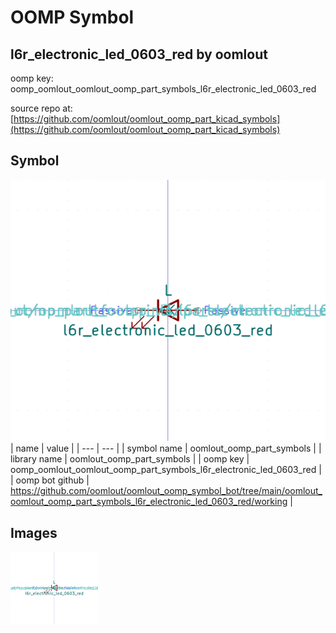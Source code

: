 # OOMP Symbol  
## l6r_electronic_led_0603_red  by oomlout  
  
oomp key: oomp_oomlout_oomlout_oomp_part_symbols_l6r_electronic_led_0603_red  
  
source repo at: [https://github.com/oomlout/oomlout_oomp_part_kicad_symbols](https://github.com/oomlout/oomlout_oomp_part_kicad_symbols)  
## Symbol  
  
[![working.png](working_600.png)](working.png)  
| name | value | 
| --- | --- | 
| symbol name | oomlout_oomp_part_symbols | 
| library name | oomlout_oomp_part_symbols | 
| oomp key | oomp_oomlout_oomlout_oomp_part_symbols_l6r_electronic_led_0603_red | 
| oomp bot github | https://github.com/oomlout/oomlout_oomp_symbol_bot/tree/main/oomlout_oomlout_oomp_part_symbols_l6r_electronic_led_0603_red/working | 
## Images  
  
[![working.png](working_140.png)](working.png)  
